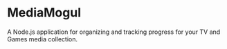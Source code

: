 # MediaMogul

A Node.js application for organizing and tracking progress for your TV and Games media collection.